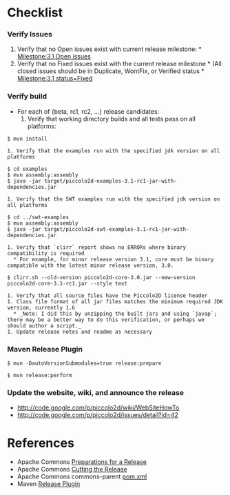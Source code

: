 # Checklist
### Verify Issues
  1. Verify that no Open issues exist with current release milestone:
    * [Milestone:3.1,Open issues](http://code.google.com/p/piccolo2d/issues/list?can=2&q=milestone=1.3.2&colspec=ID%20Type%20Status%20Priority%20Milestone%20Owner%20Toolkit%20Component%20Summary)
  1. Verify that no Fixed issues exist with the current release milestone
    * (All closed issues should be in Duplicate, WontFix, or Verified status
    * [Milestone:3.1,status=Fixed](http://code.google.com/p/piccolo2d/issues/list?can=1&q=Milestone:1.3.2%20status=Fixed&sort=status&colspec=ID%20Type%20Status%20Priority%20Milestone%20Owner%20Toolkit%20Component%20Summary)
### Verify build
  * For each of {beta, rc1, rc2, ...} release candidates:
    1. Verify that working directory builds and all tests pass on all platforms:
```
$ mvn install
```
    1. Verify that the examples run with the specified jdk version on all platforms
```
$ cd examples
$ mvn assembly:assembly
$ java -jar target/piccolo2d-examples-3.1-rc1-jar-with-dependencies.jar
```
    1. Verify that the SWT examples run with the specified jdk version on all platforms
```
$ cd ../swt-examples
$ mvn assembly:assembly
$ java -jar target/piccolo2d-swt-examples-3.1-rc1-jar-with-dependencies.jar
```
    1. Verify that `clirr` report shows no ERRORs where binary compatibility is required
      * For example, for minor release version 3.1, core must be binary compatible with the latest minor release version, 3.0.
```
$ clirr.sh --old-version piccolo2d-core-3.0.jar --new-version piccolo2d-core-3.1-rc1.jar --style text
```
    1. Verify that all source files have the Piccolo2D license header
    1. Class file format of all jar files matches the minimum required JDK version, currently 1.6
      * _Note: I did this by unzipping the built jars and using `javap`; there may be a better way to do this verification, or perhaps we should author a script._
    1. Update release notes and readme as necessary


### Maven Release Plugin

```
$ mvn -DautoVersionSubmodules=true release:prepare
```

```
$ mvn release:perform
```


### Update the website, wiki, and announce the release

  * http://code.google.com/p/piccolo2d/wiki/WebSiteHowTo
  * http://code.google.com/p/piccolo2d/issues/detail?id=42

# References

  * Apache Commons [Preparations for a Release](http://commons.apache.org/releases/prepare.html)
  * Apache Commons [Cutting the Release](http://commons.apache.org/releases/release.html)
  * Apache Commons commons-parent [pom.xml](http://svn.apache.org/viewvc/commons/proper/commons-parent/trunk/pom.xml?view=annotate)
  * Maven [Release Plugin](http://maven.apache.org/plugins/maven-release-plugin/)